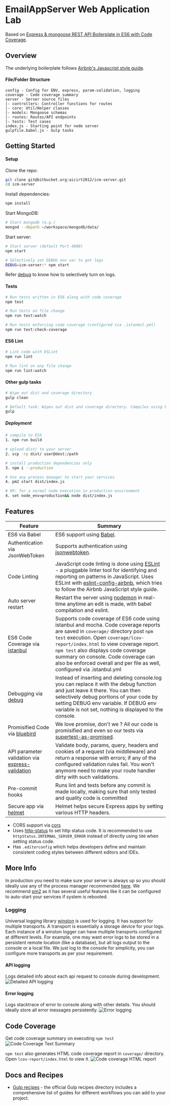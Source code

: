 # EmailAppServer Web Application Lab

Based on [Express & mongoose REST API Boilerplate in ES6 with Code Coverage](https://github.com/KunalKapadia/express-mongoose-es6-rest-api).

## Overview

The underlying boilerplate follows [Airbnb's Javascript style guide](https://github.com/airbnb/javascript).

#### File/Folder Structure
```
config - Config for ENV, express, param-validation, logging
coverage - Code coverage summary
server - Server source files
|- controllers: Controller functions for routes
|- core: Util/Helper classes
|- models: Mongoose schemas
|- routes: Routes/API endpoints
|- tests: Test cases
index.js - Starting point for node server
gulpfile.babel.js - Gulp tasks
```

## Getting Started

#### Setup

Clone the repo:
```sh
git clone git@bitbucket.org:aicirt2012/icm-server.git
cd icm-server
```

Install dependencies:
```sh
npm install
```

Start MongoDB:
```sh
# Start mongodb (e.g.)
mongod --dbpath ~/workspace/mongodb/data/

```

Start server:
```sh
# Start server (default Port 4000)
npm start

# Selectively set DEBUG env var to get logs
DEBUG=icm-server:* npm start
```
Refer [debug](https://www.npmjs.com/package/debug) to know how to selectively turn on logs.


#### Tests

```sh
# Run tests written in ES6 along with code coverage
npm test

# Run tests on file change
npm run test:watch

# Run tests enforcing code coverage (configured via .istanbul.yml)
npm run test:check-coverage
```

#### ES6 Lint

```sh
# Lint code with ESLint
npm run lint

# Run lint on any file change
npm run lint:watch
```

#### Other gulp tasks

```sh
# Wipe out dist and coverage directory
gulp clean

# Default task: Wipes out dist and coverage directory. Compiles using babel.
gulp
```

##### Deployment

```sh
# compile to ES5
1. npm run build

# upload dist/ to your server
2. scp -rp dist/ user@dest:/path

# install production dependencies only
3. npm i --production

# Use any process manager to start your services
4. pm2 start dist/index.js

# OR: for a normal node execution in production environment
4. set node_env=production&& node dist/index.js 
```

## Features

| Feature                                | Summary                                                                                                                                                                                                                                                     |
|----------------------------------------|-------------------------------------------------------------------------------------------------------------------------------------------------------------------------------------------------------------------------------------------------------------|
| ES6 via Babel                  	 	 | ES6 support using [Babel](https://babeljs.io/).  |
| Authentication via JsonWebToken                  	 	 | Supports authentication using [jsonwebtoken](https://www.npmjs.com/package/jsonwebtoken).  |
| Code Linting               			 | JavaScript code linting is done using [ESLint](http://eslint.org) - a pluggable linter tool for identifying and reporting on patterns in JavaScript. Uses ESLint with [eslint-config-airbnb](https://github.com/airbnb/javascript/tree/master/packages/eslint-config-airbnb), which tries to follow the Airbnb JavaScript style guide.                                                                                                |
| Auto server restart                  	 | Restart the server using [nodemon](https://github.com/remy/nodemon) in real-time anytime an edit is made, with babel compilation and eslint.                                                                                                                                                                            |
| ES6 Code Coverage via [istanbul](https://www.npmjs.com/package/istanbul)                  | Supports code coverage of ES6 code using istanbul and mocha. Code coverage reports are saved in `coverage/` directory post `npm test` execution. Open `coverage/lcov-report/index.html` to view coverage report. `npm test` also displays code coverage summary on console. Code coverage can also be enforced overall and per file as well, configured via .istanbul.yml                                                                                                                                                                            |
| Debugging via [debug](https://www.npmjs.com/package/debug)           | Instead of inserting and deleting console.log you can replace it with the debug function and just leave it there. You can then selectively debug portions of your code by setting DEBUG env variable. If DEBUG env variable is not set, nothing is displayed to the console.                       |
| Promisified Code via [bluebird](https://github.com/petkaantonov/bluebird)           | We love promise, don't we ? All our code is promisified and even so our tests via [supertest-as-promised](https://www.npmjs.com/package/supertest-as-promised).                       |
| API parameter validation via [express-validation](https://www.npmjs.com/package/express-validation)           | Validate body, params, query, headers and cookies of a request (via middleware) and return a response with errors; if any of the configured validation rules fail. You won't anymore need to make your route handler dirty with such validations. |
| Pre-commit hooks           | Runs lint and tests before any commit is made locally, making sure that only tested and quality code is committed
| Secure app via [helmet](https://github.com/helmetjs/helmet)           | Helmet helps secure Express apps by setting various HTTP headers. |

- CORS support via [cors](https://github.com/expressjs/cors)
- Uses [http-status](https://www.npmjs.com/package/http-status) to set http status code. It is recommended to use `httpStatus.INTERNAL_SERVER_ERROR` instead of directly using `500` when setting status code.
- Has `.editorconfig` which helps developers define and maintain consistent coding styles between different editors and IDEs.

## More Info

In production you need to make sure your server is always up so you should ideally use any of the process manager recommended [here](http://expressjs.com/en/advanced/pm.html).
We recommend [pm2](http://pm2.keymetrics.io/) as it has several useful features like it can be configured to auto-start your services if system is rebooted.

### Logging

Universal logging library [winston](https://www.npmjs.com/package/winston) is used for logging. It has support for multiple transports.  A transport is essentially a storage device for your logs. Each instance of a winston logger can have multiple transports configured at different levels. For example, one may want error logs to be stored in a persistent remote location (like a database), but all logs output to the console or a local file. We just log to the console for simplicity, you can configure more transports as per your requirement.

#### API logging
Logs detailed info about each api request to console during development.
![Detailed API logging](https://cloud.githubusercontent.com/assets/4172932/12563354/f0a4b558-c3cf-11e5-9d8c-66f7ca323eac.JPG)

#### Error logging
Logs stacktrace of error to console along with other details. You should ideally store all error messages persistently.
![Error logging](https://cloud.githubusercontent.com/assets/4172932/12563361/fb9ef108-c3cf-11e5-9a58-3c5c4936ae3e.JPG)

## Code Coverage
Get code coverage summary on executing `npm test`
![Code Coverage Text Summary](https://cloud.githubusercontent.com/assets/4172932/12827832/a0531e70-cba7-11e5-9b7c-9e7f833d8f9f.JPG)

`npm test` also generates HTML code coverage report in `coverage/` directory. Open `lcov-report/index.html` to view it.
![Code coverage HTML report](https://cloud.githubusercontent.com/assets/4172932/12625331/571a48fe-c559-11e5-8aa0-f9aacfb8c1cb.jpg)

## Docs and Recipes

* [Gulp recipes](https://github.com/gulpjs/gulp/tree/master/docs/recipes) - the official Gulp recipes directory includes a comprehensive list of guides for different workflows you can add to your project.